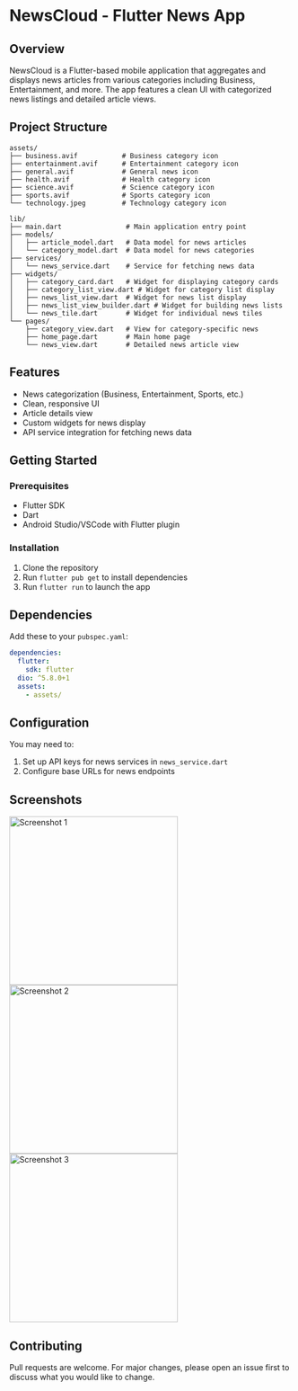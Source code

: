 # NewsCloud - Flutter News App

## Overview
NewsCloud is a Flutter-based mobile application that aggregates and displays news articles from various categories including Business, Entertainment, and more. The app features a clean UI with categorized news listings and detailed article views.

## Project Structure

```
assets/  
├── business.avif           # Business category icon  
├── entertainment.avif      # Entertainment category icon  
├── general.avif            # General news icon  
├── health.avif             # Health category icon  
├── science.avif            # Science category icon  
├── sports.avif             # Sports category icon  
└── technology.jpeg         # Technology category icon 

lib/
├── main.dart                # Main application entry point
├── models/
│   ├── article_model.dart   # Data model for news articles
│   └── category_model.dart  # Data model for news categories
├── services/
│   └── news_service.dart    # Service for fetching news data
├── widgets/
│   ├── category_card.dart   # Widget for displaying category cards
│   ├── category_list_view.dart # Widget for category list display
│   ├── news_list_view.dart  # Widget for news list display
│   ├── news_list_view_builder.dart # Widget for building news lists
│   └── news_tile.dart       # Widget for individual news tiles
└── pages/
    ├── category_view.dart   # View for category-specific news
    ├── home_page.dart       # Main home page
    └── news_view.dart       # Detailed news article view
```

## Features

- News categorization (Business, Entertainment, Sports, etc.)
- Clean, responsive UI
- Article details view
- Custom widgets for news display
- API service integration for fetching news data

## Getting Started

### Prerequisites
- Flutter SDK
- Dart
- Android Studio/VSCode with Flutter plugin

### Installation
1. Clone the repository
2. Run `flutter pub get` to install dependencies
3. Run `flutter run` to launch the app

## Dependencies
Add these to your `pubspec.yaml`:
```yaml
dependencies:
  flutter:
    sdk: flutter
  dio: ^5.8.0+1
  assets:
    - assets/
```

## Configuration
You may need to:
1. Set up API keys for news services in `news_service.dart`
2. Configure base URLs for news endpoints

## Screenshots
<img src="https://github.com/user-attachments/assets/834e1793-9d2e-4635-b68f-7fd3ce331ba6" width="300" alt="Screenshot 1">
<img src="https://github.com/user-attachments/assets/8b4d90e4-ac7a-4d65-8ffc-80bb97f1c5cd" width="300" alt="Screenshot 2">
<img src="https://github.com/user-attachments/assets/b7ba98ce-23a5-458d-bd19-5de347a9dbdf" width="300" alt="Screenshot 3">

## Contributing
Pull requests are welcome. For major changes, please open an issue first to discuss what you would like to change.


